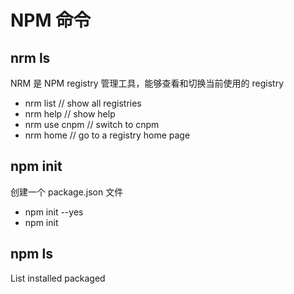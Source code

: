 # NPM 命令

## nrm ls

NRM 是 NPM registry 管理工具，能够查看和切换当前使用的 registry

- nrm list // show all registries
- nrm help // show help
- nrm use cnpm // switch to cnpm
- nrm home // go to a registry home page

## npm init

创建一个 package.json 文件

- npm init --yes
- npm init

## npm ls

List installed packaged
